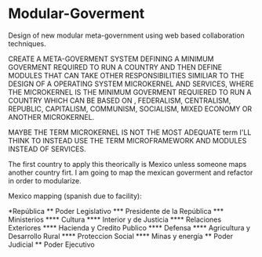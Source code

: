 # Modular-Goverment
Design of new modular meta-government using web based collaboration techniques.

CREATE A META-GOVERMENT SYSTEM DEFINING A MINIMUM GOVERMENT REQUIRED TO RUN A COUNTRY AND THEN DEFINE MODULES THAT CAN TAKE OTHER RESPONSIBILITIES SIMILIAR TO THE DESIGN OF A OPERATING SYSTEM MICROKERNEL AND SERVICES, WHERE THE MICROKERNEL IS THE MINIMUM GOVERMENT REQUIERED TO RUN A COUNTRY WHICH CAN BE BASED ON , FEDERALISM, CENTRALISM, REPUBLIC, CAPITALISM, COMMUNISM, SOCIALISM, MIXED ECONOMY OR ANOTHER MICROKERNEL.

MAYBE THE TERM MICROKERNEL IS NOT THE MOST ADEQUATE term I'LL THINK TO INSTEAD USE THE TERM MICROFRAMEWORK AND MODULES INSTEAD OF SERVICES.

The first country to apply this theorically is Mexico unless someone maps another country firt. I am going to map the mexican goverment and refactor in order to modularize. 

Mexico mapping (spanish due to facility):

*República 
** Poder Legislativo
*** Presidente de la República
*** Ministerios
**** Cultura
**** Interior y de Justicia 
**** Relaciones Exteriores
**** Hacienda y Credito Publico 
**** Defensa 
**** Agricultura y Desarrollo Rural 
**** Proteccion Social 
**** Minas y energía 
** Poder Judicial 
** Poder Ejecutivo
